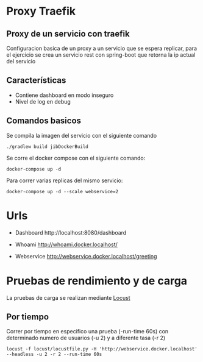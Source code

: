 # Proxy Traefik

## Proxy de un servicio con traefik

Configuracion basica de un proxy a un servicio que se espera replicar, para el ejercicio se crea un servicio rest con spring-boot que retorna la ip actual del servicio

## Características

- Contiene dashboard en modo inseguro
- Nivel de log en debug

## Comandos basicos
Se compila la imagen del servicio con el siguiente comando

````
./gradlew build jibDockerBuild  
````
 Se corre el docker compose con el siguiente comando:
 ````
docker-compose up -d
````
Para correr varias replicas del mismo servicio:
````
docker-compose up -d --scale webservice=2
````
# Urls
- Dashboard
  http://localhost:8080/dashboard
  
- Whoami
  http://whoami.docker.localhost/
  
- Webservice
  http://webservice.docker.localhost/greeting


#  Pruebas de rendimiento y de carga

La pruebas de carga se realizan mediante [Locust](https://docs.locust.io/en/stable/what-is-locust.html)

## Por tiempo

Correr por tiempo en especifico una prueba (-run-time 60s) con determinado numero de usuarios (-u 2) y a diferente tasa (-r 2)

````
locust -f locust/locustfile.py -H 'http://webservice.docker.localhost' --headless -u 2 -r 2 --run-time 60s
````

